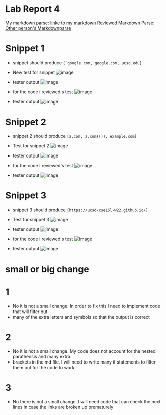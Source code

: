 # Lab Report 4

My markdown parse: [linke to my markdown](https://github.com/rdxu1688/markdown-parse-main-RX-new)
Reviewed Markdown Parse: [Other person's Markdownparse](https://github.com/tylercyang/markdown-parse)


# Snippet 1
* snippet should produce ```[`google.com, google.com, ucsd.edu]```
* New test for snippet
![image](https://user-images.githubusercontent.com/97650817/157576869-4d340664-7e7a-4227-bf26-f33be37e1929.png)
* tester output
![image](https://user-images.githubusercontent.com/97650817/157576806-bffeaf57-3c1a-4b7b-8df3-a7edcff4b546.png)

* for the code i reviewed's test
![image](https://user-images.githubusercontent.com/97650817/157577165-bed9011d-40bc-4910-9ec3-fad63fadbda6.png)
* tester output
![image](https://user-images.githubusercontent.com/97650817/157577190-ff1aaced-fae7-4228-9b1b-f48875a55a14.png)

# Snippet 2
* snippet 2 should produce ```[a.com, a.com(()), example.com]```
* Test for snippet 2
![image](https://user-images.githubusercontent.com/97650817/157577575-96d861e1-002f-4a77-aa52-acdcec081169.png)
* tester output
![image](https://user-images.githubusercontent.com/97650817/157577557-39feb81b-fd9f-4f27-b3c7-5f83b3958b1e.png)

* for the code I reviewed's test
![image](https://user-images.githubusercontent.com/97650817/157577798-0b8fcbca-ca74-4774-909d-f94c12604de6.png)
* tester output
![image](https://user-images.githubusercontent.com/97650817/157577756-270d991c-41ed-4a0b-86ec-2f5820585cfd.png)

# Snippet 3
* snippet 3 should produce ```[https://ucsd-cse15l-w22.github.io/]```
* Test for snippet 3
![image](https://user-images.githubusercontent.com/97650817/157578023-bcd2c1b7-60db-4a57-a66a-2b7122a09898.png)
* tester output
![image](https://user-images.githubusercontent.com/97650817/157578062-318815f1-a18b-4323-a90f-2d1e9d592352.png)

* for the code i reviewed's test
![image](https://user-images.githubusercontent.com/97650817/157578172-3a78bce2-3cdc-49a0-a59d-4bcfdb0abce3.png)
* tester output
![image](https://user-images.githubusercontent.com/97650817/157578214-07d24802-34e8-4eac-a0a1-48fa828462b9.png)

 # small or big change
 # 1
 * No it is not a small change. In order to fix this I need to implement code that will filter out 
 * many of the extra letters and symbols so that the output is correct
 # 2
 * No it is not a small change. My code does not account for the nested parathensis and many extra
 * brackets in the md file. I will need to write many if statements to filter them out for the code to work
 # 3
 * No there is not a small change. I will need code that can check the next lines in case the links are broken up prematurely
